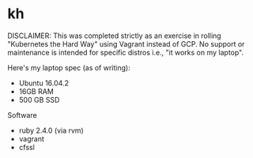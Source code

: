 # kh

DISCLAIMER: This was completed strictly as an exercise in rolling "Kubernetes the Hard Way" using Vagrant instead of GCP.
No support or maintenance is intended for specific distros i.e., "it works on my laptop".

Here's my laptop spec (as of writing):
* Ubuntu 16.04.2
* 16GB RAM
* 500 GB SSD

Software
* ruby 2.4.0 (via rvm)
* vagrant
* cfssl
